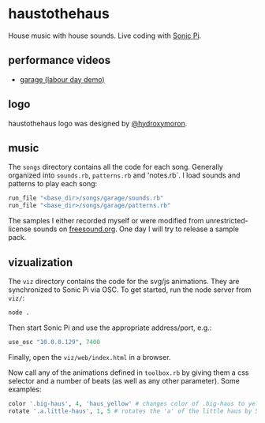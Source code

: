 # haustothehaus
House music with house sounds. Live coding with [Sonic Pi](https://sonic-pi.net/).

## performance videos
* [garage (labour day demo)](https://youtu.be/KhOGhzWaOqc)

## logo
haustothehaus logo was designed by [@hydroxymoron](https://github.com/hydroxymoron).

## music
The `songs` directory contains all the code for each song. Generally organized into `sounds.rb`, `patterns.rb` and 'notes.rb`. I load sounds and patterns to play each song:

``` ruby
run_file "<base_dir>/songs/garage/sounds.rb"
run_file "<base_dir>/songs/garage/patterns.rb"
```

The samples I either recorded myself or were modified from unrestricted-license sounds on [freesound.org](www.freesound.org). One day I will try to release a sample pack.

## vizualization

The `viz` directory contains the code for the svg/js animations. They are synchronized to Sonic Pi via OSC. To get started, run the node server from `viz/`:

``` bash
node .
```

Then start Sonic Pi and use the appropriate address/port, e.g.:

``` ruby
use_osc "10.0.0.129", 7400
```

Finally, open the `viz/web/index.html` in a browser.

Now call any of the animations defined in `toolbox.rb` by giving them a css selector and a number of beats (as well as any other parameter). Some examples:

``` ruby
color '.big-haus', 4, 'haus_yellow' # changes color of .big-haus to yellow in 4 beats
rotate '.a.little-haus', 1, 5 # rotates the 'a' of the little haus by 5 degrees in 1 beat
```